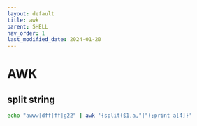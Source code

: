 ```yaml
---
layout: default
title: awk
parent: SHELL
nav_order: 1
last_modified_date: 2024-01-20
---
```


# AWK




## split string


```bash
echo "awww|dff|ff|g22" | awk '{split($1,a,"|");print a[4]}'
```